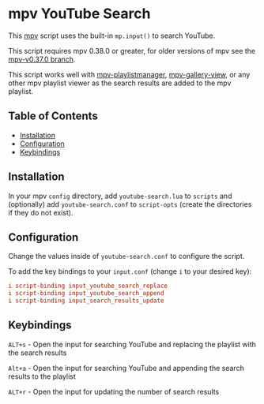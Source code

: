 # mpv YouTube Search

This [mpv](https://github.com/mpv-player/mpv) script uses the built-in `mp.input()` to search YouTube.

This script requires mpv 0.38.0 or greater, for older versions of mpv see the [mpv-v0.37.0 branch](https://github.com/willswats/mpv-youtube-search/tree/mpv-v0.37.0).

This script works well with [mpv-playlistmanager](https://github.com/jonniek/mpv-playlistmanager), [mpv-gallery-view](https://github.com/occivink/mpv-gallery-view), or any other mpv playlist viewer as the search results are added to the mpv playlist.

## Table of Contents

- [Installation](#installation)
- [Configuration](#configuration)
- [Keybindings](#keybindings)

## Installation

In your mpv `config` directory, add `youtube-search.lua` to `scripts` and (optionally) add `youtube-search.conf` to `script-opts` (create the directories if they do not exist).

## Configuration

Change the values inside of `youtube-search.conf` to configure the script.

To add the key bindings to your `input.conf` (change `i` to your desired key):

```conf
i script-binding input_youtube_search_replace
i script-binding input_youtube_search_append
i script-binding input_search_results_update
```

## Keybindings

`ALT+s` - Open the input for searching YouTube and replacing the playlist with the search results

`Alt+a` - Open the input for searching YouTube and appending the search results to the playlist

`ALT+r` - Open the input for updating the number of search results
